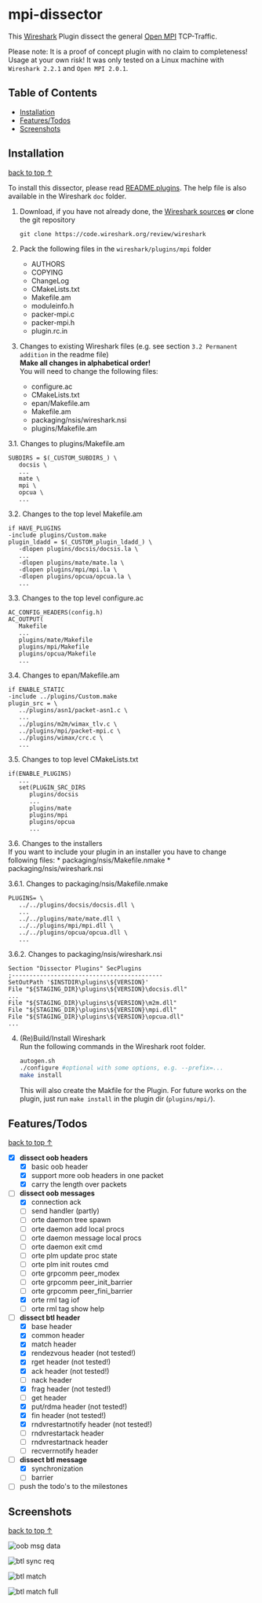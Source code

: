 # <a name="top"></a> mpi-dissector

This [Wireshark](https://www.wireshark.org/) Plugin dissect the general [Open MPI](http://www.open-mpi.org/) TCP-Traffic.

Please note: It is a proof of concept plugin with no claim to completeness! Usage at your own risk! It was only tested on a Linux machine with `Wireshark 2.2.1` and `Open MPI 2.0.1`.

## Table of Contents

* [Installation](#Installation)
* [Features/Todos](#Features)
* [Screenshots](#Screenshots)

## <a name="Installation"></a>Installation ##
[back to top ↑](#top)

To install this dissector, please read [README.plugins](https://code.wireshark.org/review/gitweb?p=wireshark.git;a=blob_plain;f=doc/README.plugins). The help file is also available in the Wireshark `doc` folder.

1. Download, if you have not already done, the [Wireshark sources](https://www.wireshark.org/download.html) **or** clone the git repository

   ```
   git clone https://code.wireshark.org/review/wireshark
   ```

2. Pack the following files in the `wireshark/plugins/mpi` folder
   * AUTHORS
   * COPYING
   * ChangeLog
   * CMakeLists.txt
   * Makefile.am
   * moduleinfo.h
   * packer-mpi.c
   * packer-mpi.h
   * plugin.rc.in

3. Changes to existing Wireshark files (e.g. see section `3.2 Permanent addition` in the readme file)  <br />
   **Make all changes in alphabetical order!**<br />
   You will need to change the following files:
	  * configure.ac
	  * CMakeLists.txt
	  * epan/Makefile.am
	  * Makefile.am
	  * packaging/nsis/wireshark.nsi
	  * plugins/Makefile.am


 3.1. Changes to plugins/Makefile.am
   
   ```
   SUBDIRS = $(_CUSTOM_SUBDIRS_) \
      docsis \
      ...
      mate \
      mpi \
      opcua \
      ...
   ```

   
 3.2. Changes to the top level Makefile.am

   ```
   if HAVE_PLUGINS
   -include plugins/Custom.make
   plugin_ldadd = $(_CUSTOM_plugin_ldadd_) \
      -dlopen plugins/docsis/docsis.la \
      ...
      -dlopen plugins/mate/mate.la \
      -dlopen plugins/mpi/mpi.la \
      -dlopen plugins/opcua/opcua.la \
      ...
   ```
   
 3.3. Changes to the top level configure.ac

   ```
   AC_CONFIG_HEADERS(config.h)
   AC_OUTPUT(
      Makefile
      ...
      plugins/mate/Makefile
      plugins/mpi/Makefile
      plugins/opcua/Makefile
      ...
   ```
   
 3.4. Changes to epan/Makefile.am

   ```
   if ENABLE_STATIC
   -include ../plugins/Custom.make
   plugin_src = \
      ../plugins/asn1/packet-asn1.c \
      ...
      ../plugins/m2m/wimax_tlv.c \
      ../plugins/mpi/packet-mpi.c \
      ../plugins/wimax/crc.c \
      ...
   ```
 3.5. Changes to top level CMakeLists.txt

   ```
   if(ENABLE_PLUGINS)
      ...
      set(PLUGIN_SRC_DIRS
         plugins/docsis
         ...
         plugins/mate
         plugins/mpi
         plugins/opcua
         ...
   ```
 3.6. Changes to the installers   <br />
 If you want to include your plugin in an installer you have to change following files:
	 * packaging/nsis/Makefile.nmake
	 * packaging/nsis/wireshark.nsi

  3.6.1. Changes to packaging/nsis/Makefile.nmake
   
   ```
   PLUGINS= \                           
      ../../plugins/docsis/docsis.dll \
      ...
      ../../plugins/mate/mate.dll \
      ../../plugins/mpi/mpi.dll \    
      ../../plugins/opcua/opcua.dll \
      ...
   ```

  3.6.2. Changes to packaging/nsis/wireshark.nsi

   ```
   Section "Dissector Plugins" SecPlugins             
   ;-------------------------------------------       
   SetOutPath '$INSTDIR\plugins\${VERSION}'           
   File "${STAGING_DIR}\plugins\${VERSION}\docsis.dll"
   ...
   File "${STAGING_DIR}\plugins\${VERSION}\m2m.dll"  
   File "${STAGING_DIR}\plugins\${VERSION}\mpi.dll"  
   File "${STAGING_DIR}\plugins\${VERSION}\opcua.dll"
   ...
   ```

4. (Re)Build/Install Wireshark<br />
   Run the following commands in the Wireshark root folder.<br />

   ```bash
   autogen.sh
   ./configure #optional with some options, e.g. --prefix=...
   make install
   ```
   
   This will also create the Makfile for the Plugin. For future works on the plugin, just run `make install` in the plugin dir (`plugins/mpi/`).


## <a name="Features"></a>Features/Todos ##
[back to top ↑](#top)

* [x] **dissect oob headers**
    * [x] basic oob header
    * [x] support more oob headers in one packet
    * [x] carry the length over packets
* [ ] **dissect oob messages**
    * [x] connection ack
    * [ ] send handler (partly)
    * [ ] orte daemon tree spawn
    * [ ] orte daemon add local procs
    * [ ] orte daemon message local procs
    * [ ] orte daemon exit cmd
    * [ ] orte plm update proc state
    * [ ] orte plm init routes cmd
    * [ ] orte grpcomm peer\_modex
    * [ ] orte grpcomm peer\_init\_barrier
    * [ ] orte grpcomm peer\_fini\_barrier
    * [x] orte rml tag iof
    * [ ] orte rml tag show help
* [ ] **dissect btl header**
    * [x] base header
    * [x] common header
    * [x] match header
    * [x] rendezvous header (not tested!)
    * [x] rget header (not tested!)
    * [x] ack header (not tested!)
    * [ ] nack header
    * [x] frag header (not tested!)
    * [ ] get header
    * [x] put/rdma header (not tested!)
    * [x] fin header (not tested!)
    * [x] rndvrestartnotify header (not tested!)
    * [ ] rndvrestartack header
    * [ ] rndvrestartnack header
    * [ ] recverrnotify header
* [ ] **dissect btl message**
    * [x] synchronization
    * [ ] barrier
* [ ] push the todo's to the milestones

## <a name="Screenshots"></a>Screenshots ##
[back to top ↑](#top)

![oob msg data](https://raw.githubusercontent.com/juhulian/mpi-dissector/master/screenshots/wireshark-oob-msg.png "oob message data")

![btl sync req](https://raw.githubusercontent.com/juhulian/mpi-dissector/master/screenshots/wireshark-sync.png "btl synchronization request")

![btl match](https://raw.githubusercontent.com/juhulian/mpi-dissector/master/screenshots/wireshark-match.png "btl match")

![btl match full](https://raw.githubusercontent.com/juhulian/mpi-dissector/master/screenshots/wireshark-match-full.png "btl match full")

